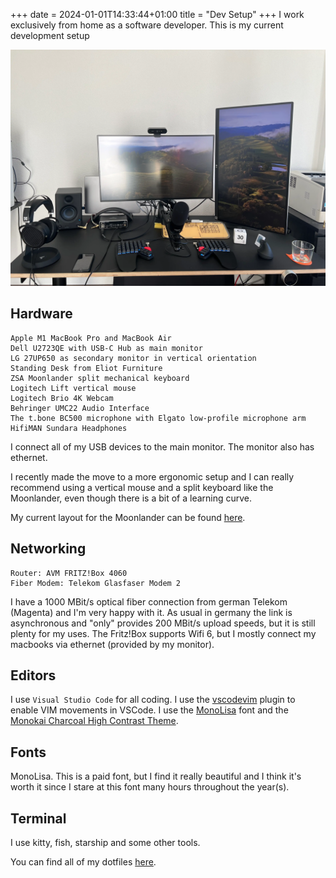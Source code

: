 +++ 
date = 2024-01-01T14:33:44+01:00
title = "Dev Setup"
+++
I work exclusively from home as a software developer. This is my current development setup

![A picture of my desk and all the hardware](images/desk.webp "Picture of my home office desk setup")
## Hardware

    Apple M1 MacBook Pro and MacBook Air
    Dell U2723QE with USB-C Hub as main monitor
    LG 27UP650 as secondary monitor in vertical orientation
    Standing Desk from Eliot Furniture
    ZSA Moonlander split mechanical keyboard
    Logitech Lift vertical mouse
    Logitech Brio 4K Webcam
    Behringer UMC22 Audio Interface
    The t.bone BC500 microphone with Elgato low-profile microphone arm
    HifiMAN Sundara Headphones

I connect all of my USB devices to the main monitor. The monitor also has ethernet.

I recently made the move to a more ergonomic setup and I can really recommend using a vertical mouse and a split keyboard like the Moonlander, even though there is a bit of a learning curve.

My current layout for the Moonlander can be found [here](https://configure.zsa.io/moonlander/layouts/erlAE/BJRyD/0).

## Networking

    Router: AVM FRITZ!Box 4060
    Fiber Modem: Telekom Glasfaser Modem 2

I have a 1000 MBit/s optical fiber connection from german Telekom (Magenta) and I'm very happy with it. As usual in germany the link is asynchronous and "only" provides 200 MBit/s upload speeds, but it is still plenty for my uses.
The Fritz!Box supports Wifi 6, but I mostly connect my macbooks via ethernet (provided by my monitor).

## Editors

I use `Visual Studio Code` for all coding. I use the [vscodevim](https://github.com/VSCodeVim/Vim) plugin to enable VIM movements in VSCode. I use the [MonoLisa](https://www.monolisa.dev/) font and the [Monokai Charcoal High Contrast Theme](https://github.com/74th/vscode-monokaicharcoal).

## Fonts

MonoLisa. This is a paid font, but I find it really beautiful and I think it's worth it since I stare at this font many hours throughout the year(s).

## Terminal

I use kitty, fish, starship and some other tools.

You can find all of my dotfiles [here](https://github.com/pdstuber/dotfiles).